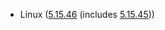 - Linux ([5.15.46](https://lwn.net/Articles/897377) (includes [5.15.45](https://lwn.net/Articles/897167)))
